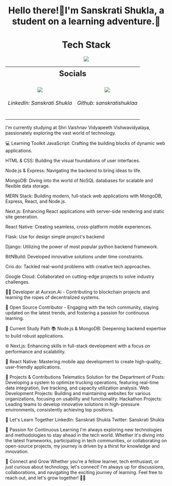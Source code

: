 <h1 align="center">Hello there!👋I'm Sanskrati Shukla, a student on a learning adventure.🚀</h1>

<!-- Skills Section -->
<h1 align="center" style="font-weight: bold;">Tech Stack</h1>
<p align="center">
  <a href="https://skillicons.dev">
    <img src="https://skillicons.dev/icons?i=c,cpp,html,css,java,git,python,javascript,docker,figma,react,flask,aws,django,mysql" />
  </a>
</p>

<!-- Socials Section -->
<table align="center">
  <tr>
    <th colspan="2" align="center" style="font-size: 24px; font-weight: bold;">Socials</th>
  </tr>
  <tr>
    <!-- LinkedIn -->
    <td align="center" valign="top">
      <br>
        <a href="https://www.linkedin.com/in/sanskrati-shukla-307293324?utm_source=share&utm_campaign=share_via&utm_content=profile&utm_medium=android_app">
          <img src="https://skillicons.dev/icons?i=linkedin" />
        </a>
      <h6>LinkedIn: Sanskrati Shukla</h6>
    </td>
    <!-- GitHub -->
    <td align="center" valign="top">
      <br>
        <a href="https://github.com/sanskratishuklaa">
          <img src="https://skillicons.dev/icons?i=github" />
        </a>
      <h6>Github: sanskratishuklaa</h6>
    </td>
  </tr>
</table>


<p <h5 align="Paragraph">
I'm currently studying at Shri Vaishnav Vidyapeeth Vishwavidyalaya, passionately exploring the vast world of technology.</p>
  
 <p <h2 Here's a glimpse into my tech exploration:</h2></p>
  
💻 Learning Toolkit
JavaScript: Crafting the building blocks of dynamic web applications.

HTML & CSS: Building the visual foundations of user interfaces.

Node.js & Express: Navigating the backend to bring ideas to life.

MongoDB: Diving into the world of NoSQL databases for scalable and flexible data storage.

MERN Stack: Building modern, full-stack web applications with MongoDB, Express, React, and Node.js.

Next.js: Enhancing React applications with server-side rendering and static site generation.

React Native: Creating seamless, cross-platform mobile experiences.

Flask: Use for design simple project's backend

Django: Utilizing the power of most popular python backend framework.</p>


<p <h2 🏆 Achievements</h2> </p>
BitNBuild: Developed innovative solutions under time constraints.

Crio.do: Tackled real-world problems with creative tech approaches.

Google Cloud: Collaborated on cutting-edge projects to solve industry challenges.


<p 🚀 Experience & Involvements>
👨‍💻 Developer at Aurxon.Ai - Contributing to blockchain projects and learning the ropes of decentralized systems.

🤖 Open Source Contributor - Engaging with the tech community, staying updated on the latest trends, and fostering a passion for continuous learning.</p>


🚀 Current Study Path
📚 Node.js & MongoDB: Deepening backend expertise to build robust applications.

🌐 Next.js: Enhancing skills in full-stack development with a focus on performance and scalability.

📱 React Native: Mastering mobile app development to create high-quality, user-friendly applications.


🌟 Projects & Contributions
Telematics Solution for the Department of Posts: Developing a system to optimize trucking operations, featuring real-time data integration, live tracking, and capacity utilization analysis.
Web Development Projects: Building and maintaining websites for various organizations, focusing on usability and functionality.
Hackathon Projects: Leading teams to develop innovative solutions in high-pressure environments, consistently achieving top positions.

🌟 Let's Learn Together
LinkedIn: Sanskrati Shukla
Twitter: Sanskrati Shukla

🌱 Passion for Continuous Learning
I'm always exploring new technologies and methodologies to stay ahead in the tech world. Whether it's diving into the latest frameworks, participating in tech communities, or collaborating on open-source projects, my journey is driven by a thirst for knowledge and innovation.

🌱 Connect and Grow
Whether you're a fellow learner, tech enthusiast, or just curious about technology, let's connect! I'm always up for discussions, collaborations, and navigating the exciting journey of learning. Feel free to reach out, and let's grow together! 🌱✨</h5> 
